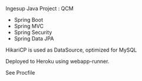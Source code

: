 Ingesup Java Project : QCM

- Spring Boot
- Spring MVC
- Spring Security
- Spring Data JPA

HikariCP is used as DataSource, optimized for MySQL

Deployed to Heroku using webapp-runner.

See Procfile